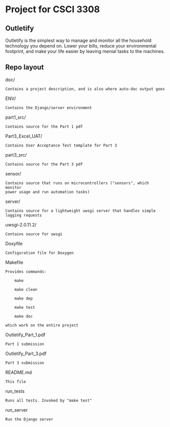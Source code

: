 Project for CSCI 3308
=====================

Outletify
---------
Outletify is the simplest way to manage and monitor all the household
technology you depend on. Lower your bills, reduce your environmental
footprint, and make your life easier by leaving menial tasks to the machines.

Repo layout
-----------
doc/

    Contains a project description, and is also where auto-doc output goes

ENV/

    Contains the Django/server environment

part1\_src/

    Contains source for the Part 1 pdf

Part3\_Excel\_UAT/

    Contains User Acceptance Test template for Part 3

part3\_src/

    Contains source for the Part 3 pdf

sensor/

    Contains source that runs on microcontrollers ("sensors", which monitor
    power usage and run automation tasks)

server/

    Contains source for a lightweight uwsgi server that handles simple
    logging requests

uwsgi-2.0.11.2/

    Contains source for uwsgi

Doxyfile

    Configuration file for Doxygen

Makefile

    Provides commands:

        make

        make clean

        make dep

        make test

        make doc

    which work on the entire project

Outletify\_Part\_1.pdf

    Part 1 submission

Outletify\_Part\_3.pdf

    Part 3 submission

README.md

    This file

run\_tests

    Runs all tests. Invoked by "make test"

run\_server

    Run the Django server
